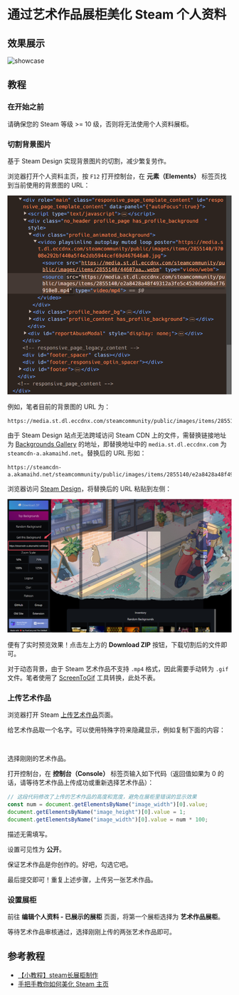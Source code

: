 # 通过艺术作品展柜美化 Steam 个人资料

## 效果展示

![showcase](./beautify-steam-personal-page/showcase.gif)

## 教程

### 在开始之前

请确保您的 Steam 等级 >= 10 级，否则将无法使用个人资料展柜。

### 切割背景图片

基于 Steam Design 实现背景图片的切割，减少繁复劳作。

浏览器打开个人资料主页，按 `F12` 打开控制台，在 **元素（Elements）** 标签页找到当前使用的背景图的 URL：

![find-artwork-url](./beautify-steam-personal-page/find-artwork-url.png)

例如，笔者目前的背景图的 URL 为：

```plaintext
https://media.st.dl.eccdnx.com/steamcommunity/public/images/items/2855140/e2a8428a48f49312a3fe5c45206b998af76910e8.mp4
```

由于 Steam Design 站点无法跨域访问 Steam CDN 上的文件，需替换链接地址为 [Backgrounds Gallery](https://backgrounds.gallery/) 的地址，即替换地址中的 `media.st.dl.eccdnx.com` 为 `steamcdn-a.akamaihd.net`。替换后的 URL 形如：

```plaintext
https://steamcdn-a.akamaihd.net/steamcommunity/public/images/items/2855140/e2a8428a48f49312a3fe5c45206b998af76910e8.mp4
```

浏览器访问 [Steam Design](https://steam.design/)，将替换后的 URL 粘贴到左侧：

![download-pre-cut-artworks](./beautify-steam-personal-page/download-pre-cut-artworks.png)

便有了实时预览效果！点击左上方的 **Download ZIP** 按钮，下载切割后的文件即可。

对于动态背景，由于 Steam 艺术作品不支持 `.mp4` 格式，因此需要手动转为 `.gif` 文件。笔者使用了 [ScreenToGif](https://www.screentogif.com/) 工具转换，此处不表。

### 上传艺术作品

浏览器打开 Steam [上传艺术作品](https://steamcommunity.com/sharedfiles/edititem/767/3/)页面。

给艺术作品取一个名字。可以使用特殊字符来隐藏显示，例如复制下面的内容：

```plaintext
󠀡

```

选择刚刚的艺术作品。

打开控制台，在 **控制台（Console）** 标签页输入如下代码（返回值如果为 0 的话，请等待艺术作品上传成功或重新选择艺术作品）：

```js
// 这段代码修改了上传的艺术作品的高度和宽度，避免在展柜里错误的显示效果
const num = document.getElementsByName("image_width")[0].value;
document.getElementsByName("image_height")[0].value = 1;
document.getElementsByName("image_width")[0].value = num * 100;
```

描述无需填写。

设置可见性为 **公开**。

保证艺术作品是你创作的。好吧，勾选它吧。

最后提交即可！重复上述步骤，上传另一张艺术作品。

### 设置展柜

前往 **编辑个人资料 - 已展示的展柜** 页面，将第一个展柜选择为 **艺术作品展柜**。

等待艺术作品审核通过，选择刚刚上传的两张艺术作品即可。

## 参考教程

- [【小教程】steam长展柜制作](https://blog.csdn.net/qq_44275286/article/details/107031450)
- [手把手教你如何美化 Steam 主页](https://blog.yuki.sh/posts/daf9288c81ba)
